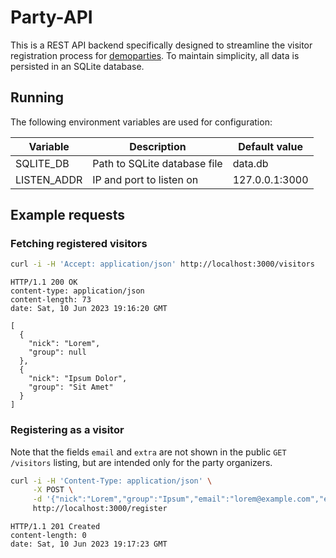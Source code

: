 # Party-API

This is a REST API backend specifically designed to streamline the visitor registration process for
[demoparties](https://en.wikipedia.org/wiki/Demoscene#Parties). To maintain simplicity, all data is persisted in an
SQLite database.

## Running

The following environment variables are used for configuration:

| Variable    | Description                  | Default value  |
|-------------|------------------------------|----------------|
| SQLITE_DB   | Path to SQLite database file | data.db        |
| LISTEN_ADDR | IP and port to listen on     | 127.0.0.1:3000 |

## Example requests

### Fetching registered visitors

```sh
curl -i -H 'Accept: application/json' http://localhost:3000/visitors
```

```
HTTP/1.1 200 OK
content-type: application/json
content-length: 73
date: Sat, 10 Jun 2023 19:16:20 GMT

[
  {
    "nick": "Lorem",
    "group": null
  },
  {
    "nick": "Ipsum Dolor",
    "group": "Sit Amet"
  }
]
```

### Registering as a visitor

Note that the fields `email` and `extra` are not shown in the public `GET /visitors` listing, but are intended only
for the party organizers.

```sh
curl -i -H 'Content-Type: application/json' \
     -X POST \
     -d '{"nick":"Lorem","group":"Ipsum","email":"lorem@example.com","extra":"Allergic to metaballs"}' \
     http://localhost:3000/register
```

```
HTTP/1.1 201 Created
content-length: 0
date: Sat, 10 Jun 2023 19:17:23 GMT
```